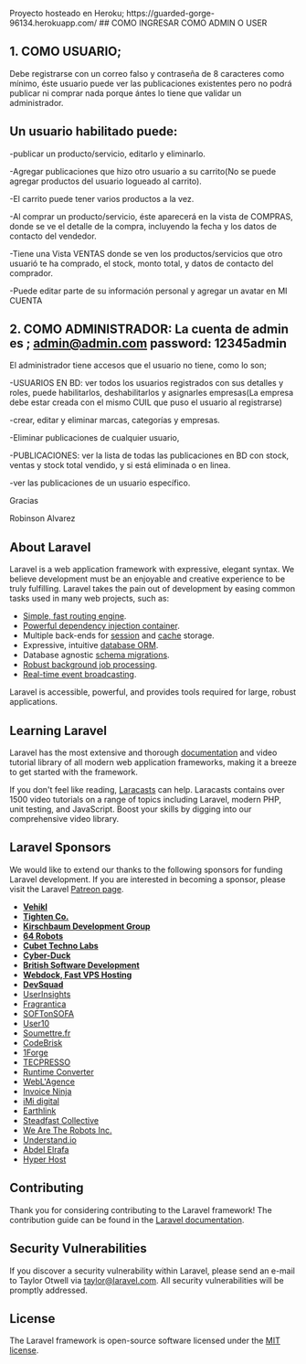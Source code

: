 

<p>
Proyecto hosteado en Heroku; https://guarded-gorge-96134.herokuapp.com/
## COMO INGRESAR COMO ADMIN O USER


## 1. COMO USUARIO; 
Debe registrarse con un correo falso y contraseña de 8 caracteres como mínimo, éste usuario puede ver las publicaciones existentes pero no podrá publicar ni comprar nada porque ántes lo tiene que validar un administrador. 

## Un usuario habilitado puede:

-publicar un producto/servicio, editarlo y eliminarlo.

-Agregar publicaciones que hizo otro usuario a su carrito(No se puede agregar productos del usuario logueado al carrito).

-El carrito puede tener varios productos a la vez.

-Al comprar un producto/servicio, éste aparecerá en la vista de COMPRAS, donde se ve el detalle de la compra, incluyendo la fecha y los datos de contacto del vendedor.

-Tiene una Vista VENTAS donde se ven los productos/servicios que otro usuarió te ha comprado, el stock, monto total, y datos de contacto del comprador.

-Puede editar parte de su información personal y agregar un avatar en MI CUENTA 



## 2. COMO ADMINISTRADOR: La cuenta de admin es ; admin@admin.com password: 12345admin 

El administrador tiene accesos que el usuario no tiene, como lo son; 

-USUARIOS EN BD: ver todos los usuarios registrados con sus detalles y roles, puede habilitarlos, deshabilitarlos y  asignarles empresas(La empresa debe estar creada con el mismo CUIL que puso el usuario al registrarse)

-crear, editar y eliminar marcas, categorías y empresas. 

-Eliminar publicaciones de cualquier usuario, 

-PUBLICACIONES: ver la lista de todas las publicaciones en BD con stock, ventas y stock total vendido, y si está eliminada o en linea.

-ver las publicaciones de un usuario específico.

Gracias

Robinson Alvarez


</p>

## About Laravel

Laravel is a web application framework with expressive, elegant syntax. We believe development must be an enjoyable and creative experience to be truly fulfilling. Laravel takes the pain out of development by easing common tasks used in many web projects, such as:

- [Simple, fast routing engine](https://laravel.com/docs/routing).
- [Powerful dependency injection container](https://laravel.com/docs/container).
- Multiple back-ends for [session](https://laravel.com/docs/session) and [cache](https://laravel.com/docs/cache) storage.
- Expressive, intuitive [database ORM](https://laravel.com/docs/eloquent).
- Database agnostic [schema migrations](https://laravel.com/docs/migrations).
- [Robust background job processing](https://laravel.com/docs/queues).
- [Real-time event broadcasting](https://laravel.com/docs/broadcasting).

Laravel is accessible, powerful, and provides tools required for large, robust applications.

## Learning Laravel

Laravel has the most extensive and thorough [documentation](https://laravel.com/docs) and video tutorial library of all modern web application frameworks, making it a breeze to get started with the framework.

If you don't feel like reading, [Laracasts](https://laracasts.com) can help. Laracasts contains over 1500 video tutorials on a range of topics including Laravel, modern PHP, unit testing, and JavaScript. Boost your skills by digging into our comprehensive video library.

## Laravel Sponsors

We would like to extend our thanks to the following sponsors for funding Laravel development. If you are interested in becoming a sponsor, please visit the Laravel [Patreon page](https://patreon.com/taylorotwell).

- **[Vehikl](https://vehikl.com/)**
- **[Tighten Co.](https://tighten.co)**
- **[Kirschbaum Development Group](https://kirschbaumdevelopment.com)**
- **[64 Robots](https://64robots.com)**
- **[Cubet Techno Labs](https://cubettech.com)**
- **[Cyber-Duck](https://cyber-duck.co.uk)**
- **[British Software Development](https://www.britishsoftware.co)**
- **[Webdock, Fast VPS Hosting](https://www.webdock.io/en)**
- **[DevSquad](https://devsquad.com)**
- [UserInsights](https://userinsights.com)
- [Fragrantica](https://www.fragrantica.com)
- [SOFTonSOFA](https://softonsofa.com/)
- [User10](https://user10.com)
- [Soumettre.fr](https://soumettre.fr/)
- [CodeBrisk](https://codebrisk.com)
- [1Forge](https://1forge.com)
- [TECPRESSO](https://tecpresso.co.jp/)
- [Runtime Converter](http://runtimeconverter.com/)
- [WebL'Agence](https://weblagence.com/)
- [Invoice Ninja](https://www.invoiceninja.com)
- [iMi digital](https://www.imi-digital.de/)
- [Earthlink](https://www.earthlink.ro/)
- [Steadfast Collective](https://steadfastcollective.com/)
- [We Are The Robots Inc.](https://watr.mx/)
- [Understand.io](https://www.understand.io/)
- [Abdel Elrafa](https://abdelelrafa.com)
- [Hyper Host](https://hyper.host)

## Contributing

Thank you for considering contributing to the Laravel framework! The contribution guide can be found in the [Laravel documentation](https://laravel.com/docs/contributions).

## Security Vulnerabilities

If you discover a security vulnerability within Laravel, please send an e-mail to Taylor Otwell via [taylor@laravel.com](mailto:taylor@laravel.com). All security vulnerabilities will be promptly addressed.

## License

The Laravel framework is open-source software licensed under the [MIT license](https://opensource.org/licenses/MIT).
